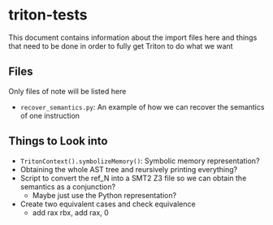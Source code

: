# triton-tests

This document contains information about the import files here and things that need to be done in order to fully get Triton to do what we want

## Files

Only files of note will be listed here

* `recover_semantics.py`: An example of how we can recover the semantics of one instruction

## Things to Look into

* `TritonContext().symbolizeMemory()`: Symbolic memory representation?
* Obtaining the whole AST tree and reursively printing everything?
* Script to convert the ref_N into a SMT2 Z3 file so we can obtain the semantics as a conjunction?
    * Maybe just use the Python representation?
* Create two equivalent cases and check equivalence
    * add rax rbx, add rax, 0